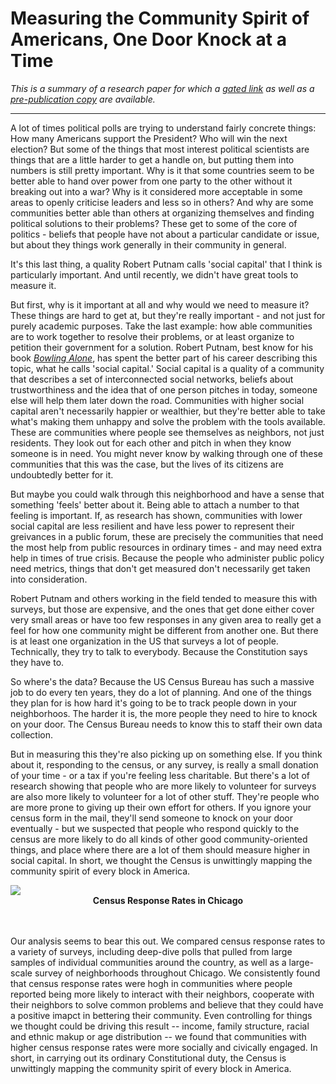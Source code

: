 # Measuring the Community Spirit of Americans, One Door Knock at a Time

<i>This is a summary of a research paper for which a [gated link](http://apr.sagepub.com/content/43/4/625.short) as well as a [pre-publication copy](https://github.com/dcldmartin/CensusResponse_SocialCapital/blob/mastere/Martin&Newman_CensusResponse.pdf) are available.</i>

---

A lot of times political polls are trying to understand fairly concrete things: How many Americans support the President? Who will win the next election? But some of the things that most interest political scientists are things that are a little harder to get a handle on, but putting them into numbers is still pretty important. Why is it that some countries seem to be better able to hand over power from one party to the other without it breaking out into a war? Why is it considered more acceptable in some areas to openly criticise leaders and less so in others? And why are some communities better able than others at organizing themselves and finding political solutions to their problems? These get to some of the core of politics - beliefs that people have not about a particular candidate or issue, but about they things work generally in their community in general.

It's this last thing, a quality Robert Putnam calls 'social capital' that I think is particularly important. And until recently, we didn't have great tools to measure it.

But first, why is it important at all and why would we need to measure it?
These things are hard to get at, but they're really important - and not just for purely academic purposes. Take the last example: how able communities are to work together to resolve their problems, or at least organize to petition their government for a solution. Robert Putnam, best know for his book [_Bowling Alone_](http://bowlingalone.com/), has spent the better part of his career describing this topic, what he calls 'social capital.' Social capital is a quality of a community that describes a set of interconnected social networks, beliefs about trustworthiness and the idea that of one person pitches in today, someone else will help them later down the road. Communities with higher social capital aren't necessarily happier or wealthier, but they're better able to take what's making them unhappy and solve the problem with the tools available. These are communities where people see themselves as neighbors, not just residents. They look out for each other and pitch in when they know someone is in need.
You might never know by walking through one of these communities that this was the case, but the lives of its citizens are undoubtedly better for it.

But maybe you could walk through this neighborhood and have a sense that something 'feels' better about it. Being able to attach a number to that feeling is important. If, as research has shown, communities with lower social capital are less resilient and have less power to represent their greivances in a public forum, these are precisely the communities that need the most help from public resources in ordinary times - and may need extra help in times of true crisis. Because the people who administer public policy need metrics, things that don't get measured don't necessarily get taken into consideration.

Robert Putnam and others working in the field tended to measure this with surveys, but those are expensive, and the ones that get done either cover very small areas or have too few responses in any given area to really get a feel for how one community might be different from another one. But there is at least one organization in the US that surveys a lot of people. Technically, they try to talk to everybody. Because the Constitution says they have to.

So where's the data?
Because the US Census Bureau has such a massive job to do every ten years, they do a lot of planning. And one of the things they plan for is how hard it's going to be to track people down in your neighborhoos. The harder it is, the more people they need to hire to knock on your door. The Census Bureau needs to know this to staff their own data collection.

But in measuring this they're also picking up on something else. If you think about it, responding to the census, or any survey, is really a small donation of your time - or a tax if you're feeling less charitable. But there's a lot of research showing that people who are more likely to volunteer for surveys are also more likely to volunteer for a lot of other stuff. They're people who are more prone to giving up their own effort for others. If you ignore your census form in the mail, they'll send someone to knock on your door eventually - but we suspected that people who respond quickly to the census are more likely to do all kinds of other good community-oriented things, and place where there are a lot of them should measure higher in social capital. In short, we thought the Census is unwittingly mapping the community spirit of every block in America.

<div class="image">
<img src="https://user-images.githubusercontent.com/25906562/27774872-4190ee50-5f60-11e7-9040-fb284e6c91e6.png" align="center">
    <div align='center'><strong>Census Response Rates in Chicago</strong>
    </div>
</div>

<br><br>
Our analysis seems to bear this out. We compared census response rates to a variety of surveys, including deep-dive polls that pulled from large samples of individual communities around the country, as well as a large-scale survey of neighborhoods throughout Chicago. We consistently found that census response rates were hogh in communities where people reported being more likely to interact with their neighbors, cooperate with their neighbors to solve common problems and believe that they could have a positive imapct in bettering their community. Even controlling for things we thought could be driving this result -- income, family structure, racial and ethnic makup or age distribution -- we found that communities with higher census response rates were more socially and civically engaged. In short, in carrying out its ordinary Constitutional duty, the Census is unwittingly mapping the community spirit of every block in America.

